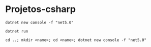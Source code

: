 # Projetos-csharp

```
dotnet new console -f "net5.0"
```
```
dotnet run
```

```
cd ..; mkdir <name>; cd <name>; dotnet new console -f "net5.0"
```